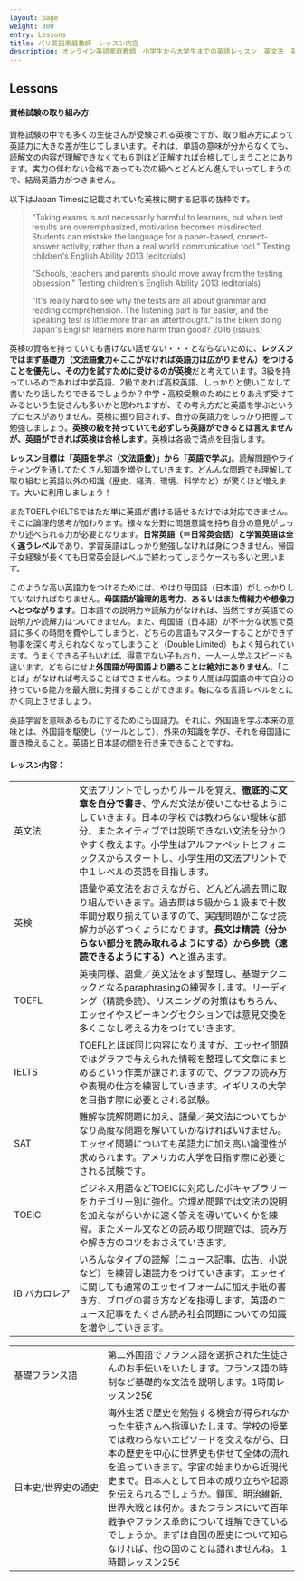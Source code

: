 ```yaml
---
layout: page
weight: 300
entry: Lessons
title: パリ英語家庭教師　レッスン内容
description: オンライン英語家庭教師　小学生から大学生までの英語レッスン　英文法　英語エッセイ　英検　TOEFL　IB　SAT　IELTS　TOEIC　帰国子女受験など幅広く対応。フランス・パリだけでなくヨーロッパ各国、日本の生徒さんにもレッスンを提供しています。講師は日本人女性　英検1級　仏検1級保持。
---
```


## Lessons

<h4>資格試験の取り組み方:</h4>

資格試験の中でも多くの生徒さんが受験される英検ですが、取り組み方によって英語力に大きな差が生じてしまいます。それは、単語の意味が分からなくても、読解文の内容が理解できなくても６割ほど正解すれば合格してしまうことにあります。実力の伴わない合格であっても次の級へとどんどん進んでいってしまうので、結局英語力がつきません。

以下はJapan Timesに記載されていた英検に関する記事の抜粋です。

> "Taking exams is not necessarily harmful to learners, but when test results are overemphasized, motivation becomes misdirected. Students can mistake the language for a paper-based, correct-answer activity, rather than a real world communicative tool." Testing children's English Ability 2013 (editorials)
> 
> "Schools, teachers and parents should move away from the testing obsession." Testing children's English Ability 2013 (editorials)
> 
> "It's really hard to see why the tests are all about grammar and reading comprehension. The listening part is far easier, and the speaking test is little more than an afterthought." Is the Eiken doing Japan's English learners more harm than good? 2016 (issues)

英検の資格を持っていても書けない話せない・・・とならないために、<strong>レッスンではまず基礎力（文法語彙力←ここがなければ英語力は広がりません）をつけることを優先し、その力を試すために受けるのが英検</strong>だと考えています。3級を持っているのであれば中学英語、2級であれば高校英語、しっかりと使いこなして書いたり話したりできるでしょうか？中学・高校受験のためにとりあえず受けてみるという生徒さんも多いかと思われますが、その考え方だと英語を学ぶというプロセスがありません。英検に振り回されず、自分の英語力をしっかり把握して勉強しましょう。**英検の級を持っていても必ずしも英語ができるとは言えませんが、英語ができれば英検は合格します**。英検は各級で満点を目指します。

**レッスン目標は「英語を学ぶ（文法語彙）」から「英語で学ぶ」**。読解問題やライティングを通してたくさん知識を増やしていきます。どんんな問題でも理解して取り組むと英語以外の知識（歴史、経済、環境、科学など）が驚くほど増えます。大いに利用しましょう！

またTOEFLやIELTSではただ単に英語が書ける話せるだけでは対応できません。そこに論理的思考が加わります。様々な分野に問題意識を持ち自分の意見がしっかり述べられる力が必要となります。**日常英語（＝日常英会話）と学習英語は全く違うレベル**であり、学習英語はしっかり勉強しなければ身につきません。帰国子女経験が長くても日常英会話レベルで終わってしまうケースも多いと思います。

このような高い英語力をつけるためには、やはり母国語（日本語）がしっかりしていなければなりません。**母国語が論理的思考力、あるいはまた情緒力や想像力へとつながります**。日本語での説明力や読解力がなければ、当然ですが英語での説明力や読解力はついてきません。また、母国語（日本語）が不十分な状態で英語に多くの時間を費やしてしまうと、どちらの言語もマスターすることができず物事を深く考えられなくなってしまうこと（Double Limited）もよく知られています。うまくできる子もいれば、得意でない子もおり、一人一人学ぶスピードも違います。どちらにせよ**外国語が母国語より勝ることは絶対にありません**。「ことば」がなければ考えることはできませんね。つまり人間は母国語の中で自分の持っている能力を最大限に発揮することができます。軸になる言語レベルをとにかく向上させましょう。

英語学習を意味あるものにするためにも国語力。それに、外国語を学ぶ本来の意味とは、外国語を駆使し（ツールとして）、外来の知識を学び、それを母国語に置き換えること。英語と日本語の間を行き来できることですね。

<h4>レッスン内容：</h4>

<table>
<tr>
<td nowrap>英文法</td>
<td>文法プリントでしっかりルールを覚え、<strong>徹底的に文章を自分で書き</strong>、学んだ文法が使いこなせるようにしていきます。日本の学校では教わらない曖昧な部分、またネイティブでは説明できない文法を分かりやすく教えます。小学生はアルファベットとフォニックスからスタートし、小学生用の文法プリントで中１レベルの英語を目指します。</td>
</tr>
<tr>
<td nowrap>英検</td>
<td>語彙や英文法をおさえながら、どんどん過去問に取り組んでいきます。過去問は５級から１級まで十数年間分取り揃えていますので、実践問題がこなせ読解力が必ずつくようになります。<strong>長文は精読（分からない部分を読み取れるようにする）から多読（速読できるようにする）へ</strong>と進みます。</td>
</tr>
<tr>
<td nowrap>TOEFL</td>
<td>英検同様、語彙／英文法をまず整理し、基礎テクニックとなるparaphrasingの練習をします。リーディング（精読多読）、リスニングの対策はもちろん、エッセイやスピーキングセクションでは意見交換を多くこなし考える力をつけていきます。</td>
</tr>
<tr>
<td nowrap>IELTS</td>
<td>TOEFLとほぼ同じ内容になりますが、エッセイ問題ではグラフで与えられた情報を整理して文章にまとめるという作業が課されますので、グラフの読み方や表現の仕方を練習していきます。イギリスの大学を目指す際に必要とされる試験。</td>
</tr>
<tr>
<td nowrap>SAT</td>
<td>難解な読解問題に加え、語彙／英文法についてもかなり高度な問題を解いていかなければいけません。エッセイ問題についても英語力に加え高い論理性が求められます。アメリカの大学を目指す際に必要とされる試験です。</td>
</tr>
 <tr>
<td nowrap>TOEIC</td>
<td>ビジネス用語などTOEICに対応したボキャブラリーをカテゴリー別に強化。穴埋め問題では文法の説明を加えながらいかに速く答えを導いていくかを練習。またメール文などの読み取り問題では、読み方や解き方のコツをおさえていきます。</td>
</tr>
<tr>
<td nowrap>IB バカロレア</td>
<td>いろんなタイプの読解（ニュース記事、広告、小説など）を練習し速読力をつけていきます。エッセイに関しても通常のエッセイフォームに加え手紙の書き方、ブログの書き方などを指導します。英語のニュース記事をたくさん読み社会問題についての知識を増やしていきます。</td>
</tr>
</table>
<table>
<tr>
<td nowrap>基礎フランス語</td>
<td>第二外国語でフランス語を選択された生徒さんのお手伝いをいたします。フランス語の時制など基礎的な文法を説明します。1時間レッスン25€</td>
</tr>
<tr>
<td nowrap>日本史/世界史の通史</td>
<td>海外生活で歴史を勉強する機会が得られなかった生徒さんへ指導いたします。学校の授業では教わらないエピソードを交えながら、日本の歴史を中心に世界史も併せて全体の流れを追っていきます。宇宙の始まりから近現代史まで。日本人として日本の成り立ちや起源を伝えられるでしょうか。鎖国、明治維新、世界大戦とは何か。またフランスにいて百年戦争やフランス革命について理解できているでしょうか。まずは自国の歴史について知らなければ、他の国のことは語れませんね。１時間レッスン25€</td>
</tr>
